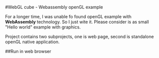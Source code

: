 #WebGL cube - Webassembly openGL example

For a longer time, I was unable fo found openGL example with **WebAssembly** technology. So I just wite it.
Please consider is as small "Hello world" example with graphics.

Project contains two subprojects, one is web page, second is standalone openGL native application.

##Run in web browser